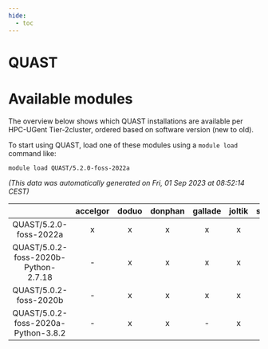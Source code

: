 ```yaml
---
hide:
  - toc
---
```


QUAST
=====

# Available modules


The overview below shows which QUAST installations are available per HPC-UGent Tier-2cluster, ordered based on software version (new to old).

To start using QUAST, load one of these modules using a `module load` command like:

```shell
module load QUAST/5.2.0-foss-2022a
```

*(This data was automatically generated on Fri, 01 Sep 2023 at 08:52:14 CEST)*  

| |accelgor|doduo|donphan|gallade|joltik|skitty|swalot|victini|
| :---: | :---: | :---: | :---: | :---: | :---: | :---: | :---: | :---: |
|QUAST/5.2.0-foss-2022a|x|x|x|x|x|x|x|x|
|QUAST/5.0.2-foss-2020b-Python-2.7.18|-|x|x|x|x|x|x|x|
|QUAST/5.0.2-foss-2020b|-|x|x|x|x|x|x|x|
|QUAST/5.0.2-foss-2020a-Python-3.8.2|-|x|x|-|x|x|x|x|

